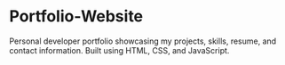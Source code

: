 # Portfolio-Website
Personal developer portfolio showcasing my projects, skills, resume, and contact information. Built using HTML, CSS, and JavaScript.
